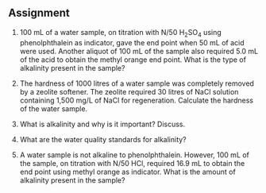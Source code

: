 ## Assignment

<ol>
  <li>
    <p>100 mL of a water sample, on titration with N/50 H<sub>2</sub>SO<sub>4</sub> using phenolphthalein as indicator, gave the end point when 50 mL of acid were used. Another aliquot of 100 mL of the sample also required 5.0 mL of the acid to obtain the methyl orange end point. What is the type of alkalinity present in the sample?</p>
  </li>

  <li>
    <p>The hardness of 1000 litres of a water sample was completely removed by a zeolite softener. The zeolite required 30 litres of NaCl solution containing 1,500 mg/L of NaCl for regeneration. Calculate the hardness of the water sample.</p>
  </li>

  <li>
    <p>What is alkalinity and why is it important? Discuss.</p>
  </li>

  <li>
    <p>What are the water quality standards for alkalinity?</p>
  </li>

  <li>
    <p>A water sample is not alkaline to phenolphthalein. However, 100 mL of the sample, on titration with N/50 HCl, required 16.9 mL to obtain the end point using methyl orange as indicator. What is the amount of alkalinity present in the sample?</p>
  </li>
</ol>


